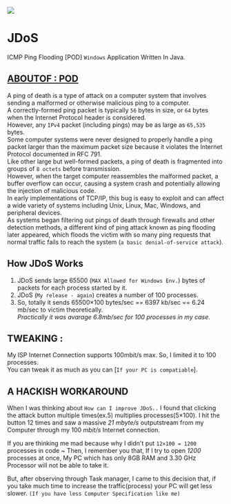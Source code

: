 ![](https://raw.githubusercontent.com/ExploiTR/JDoS/master/icon/e.ico)
# JDoS
ICMP Ping Flooding [POD] `Windows` Application Written In Java.

## [ABOUTOF : POD](https://en.wikipedia.org/wiki/Ping_of_death)  
A ping of death is a type of attack on a computer system that involves sending a malformed or otherwise malicious ping to a computer.  
A correctly-formed ping packet is typically `56` bytes in size, or `64` bytes when the Internet Protocol header is considered.  
However, any `IPv4` packet (including pings) may be as large as `65,535` bytes.  
Some computer systems were never designed to properly handle a ping packet larger than the maximum packet size because it violates the Internet Protocol documented in RFC 791.  
Like other large but well-formed packets, a ping of death is fragmented into groups of `8 octets` before transmission.  
However, when the target computer reassembles the malformed packet, a buffer overflow can occur, causing a system crash and potentially allowing the injection of malicious code.  
In early implementations of TCP/IP, this bug is easy to exploit and can affect a wide variety of systems including Unix, Linux, Mac, Windows, and peripheral devices.  
As systems began filtering out pings of death through firewalls and other detection methods, a different kind of ping attack known as ping flooding later appeared, which floods the victim with so many ping requests that normal traffic fails to reach the system (`a basic denial-of-service attack`).

## How JDoS Works
1. JDoS sends large 65500 (`MAX Allowed for Windows Env.`) bytes of packets for each process started by it.
2. JDoS (`My release - again`) creates a number of 100 processes.
3. So, totally it sends 65500×100 bytes/sec == 6397 kb/sec == 6.24 mb/sec to victim theoretically.  
  *Practically it was avarage 6.8mb/sec for 100 processes in my case*.

## TWEAKING :  
My ISP Internet Connection supports 100mbit/s max. So, I limited it to 100 processes.  
You can tweak it as much as you can [`If your PC is compatiable`].

## A HACKISH WORKAROUND
When I was thinking about `How can I improve JDoS..` I found that clicking the attack button multiple times(ex.5) multiplies processes(5×100). I hit the button 12 times and saw a massive *21 mbyte/s* outputstream from my Computer through my 100 *mbit/s* Internet connection.

If you are thinking me mad because why I didn't put `12×100 = 1200` processes in code ~ Then, I remember you that, If I try to open *1200* processes at once, My PC which has only 8GB RAM and 3.30 GHz Processor will not be able to take it.

But, after observing through Task manager, I came to this decision that, if you take much time to increase the traffic(process) your PC will get less slower. `(If you have less Computer Specification like me)`

